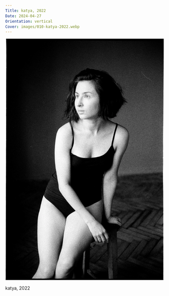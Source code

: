 ```yaml
---
Title: katya, 2022
Date: 2024-04-27
Orientation: vertical
Cover: images/010-katya-2022.webp
---
```


![katya, 2022](images/010-katya-2022@2x.webp)

katya, 2022
